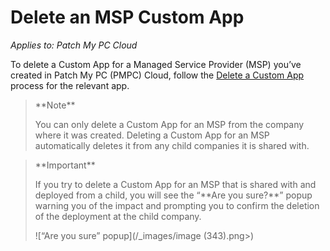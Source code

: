 # Delete an MSP Custom App

_Applies to: Patch My PC Cloud_

To delete a Custom App for a Managed Service Provider (MSP) you’ve created in Patch My PC (PMPC) Cloud, follow the [Delete a Custom App](../../custom-apps/delete-a-custom-app.md) process for the relevant app.

<blockquote class="wp-block-quote">
<p>**Note**</p>
<p>You can only delete a Custom App for an MSP from the company where it was created. Deleting a Custom App for an MSP automatically deletes it from any child companies it is shared with.</p>
</blockquote>

<blockquote class="wp-block-quote">
<p>**Important**</p>
<p>If you try to delete a Custom App for an MSP that is shared with and deployed from a child, you will see the “**Are you sure?**” popup warning you of the impact and prompting you to confirm the deletion of the deployment at the child company.</p>
<p>![“Are you sure” popup](/_images/image (343).png>)</p>
</blockquote>